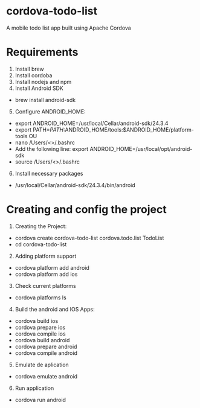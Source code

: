 # cordova-todo-list

A mobile todo list app built using Apache Cordova

# Requirements

1. Install brew
2. Install cordoba
3. Install nodejs and npm
4. Install Android SDK
 - brew install android-sdk
5. Configure ANDROID_HOME:
 - export ANDROID_HOME=/usr/local/Cellar/android-sdk/24.3.4
 - export PATH=$PATH:$ANDROID_HOME/tools:$ANDROID_HOME/platform-tools
 OU
 - nano /Users/<<USER>>/.bashrc
 - Add the following line: export ANDROID_HOME=/usr/local/opt/android-sdk
 - source /Users/<<USER>>/.bashrc
6. Install necessary packages
 - /usr/local/Cellar/android-sdk/24.3.4/bin/android

# Creating and config the project

1. Creating the Project:
 - cordova create cordova-todo-list cordova.todo.list TodoList
 - cd cordova-todo-list
2. Adding platform support
 - cordova platform add android
 - cordova platform add ios
3. Check current platforms
 - cordova platforms ls
4. Build the android and IOS Apps:
 - cordova build ios
 - cordova prepare ios
 - cordova compile ios
 - cordova build android
 - cordova prepare android
 - cordova compile android
5. Emulate de aplication
 - cordova emulate android
6. Run application
 - cordova run android
